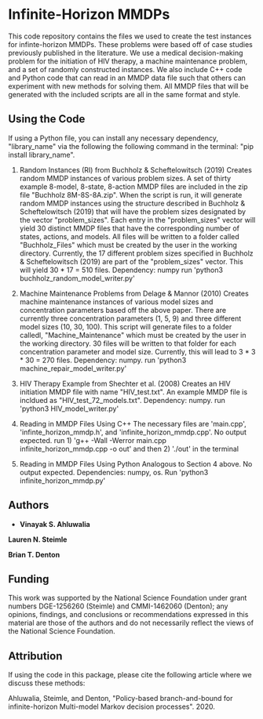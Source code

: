 # Infinite-Horizon MMDPs

This code repository contains the files we used to create the test instances for infinte-horizon MMDPs. These problems were based off of case studies previously published in the literature. We use a medical decision-making problem for the initiation of HIV therapy, a machine maintenance problem, and a set of randomly constructed instances. We also include C++ code and Python code that can read in an MMDP data file such that others can experiment with new methods for solving them. All MMDP files that will be generated with the included scripts are all in the same format and style.

## Using the Code
If using a Python file, you can install any necessary dependency, "library_name" via the following the following command in the terminal: "pip install library_name".

1) Random Instances (RI) from Buchholz & Scheftelowitsch (2019)
Creates random MMDP instances of various problem sizes. A set of thirty example 8-model, 8-state, 8-action MMDP files are included in the zip file "Buchholz 8M-8S-8A.zip". When the script is run, it will generate random MMDP instances using the structure described in Buchholz & Scheftelowitsch (2019) that will have the problem sizes designated by the vector "problem_sizes". Each entry in the "problem_sizes" vector will yield 30 distinct MMDP files that have the corresponding number of states, actions, and models. All files will be written to a folder called "Buchholz_Files" which must be created by the user in the working directory. Currently, the 17 different problem sizes specified in Buchholz & Scheftelowitsch (2019) are part of the "problem_sizes" vector. This will yield 30 * 17 = 510 files. 
Dependency: numpy
run 'python3 buchholz_random_model_writer.py'

2) Machine Maintenance Problems from Delage & Mannor (2010)
Creates machine maintenance instances of various model sizes and concentration parameters based off the above paper. There are currently three concentration parameters (1, 5, 9) and three different model sizes (10, 30, 100). This script will generate files to a folder calledl, "Machine_Maintenance" which must be created by the user in the working directory. 30 files will be written to that folder for each concentration parameter and model size. Currently, this will lead to 3 * 3 * 30 = 270 files. 
Dependency: numpy.
run 'python3 machine_repair_model_writer.py'

3) HIV Therapy Example from Shechter et al. (2008)
Creates an HIV initiation MMDP file with name "HIV_test.txt". An example MMDP file is incldued as "HIV_test_72_models.txt". 
Dependency: numpy.
run 'python3 HIV_model_writer.py'

4) Reading in MMDP Files Using C++
The necessary files are 'main.cpp', 'infinte_horizon_mmdp.h', and 'infinite_horizon_mmdp.cpp'. No output expected.
run 1) 'g++ -Wall -Werror main.cpp infinite_horizon_mmdp.cpp -o out' and then 2) './out' in the terminal

5) Reading in MMDP Files Using Python
Analogous to Section 4 above. No output expected. Dependencies: numpy, os.
Run 'python3 infinite_horizon_mmdp.py'


## Authors

* **Vinayak S. Ahluwalia** 

**Lauren N. Steimle**  

**Brian T. Denton** 

## Funding
This work was supported by the National Science Foundation under grant numbers DGE-1256260 (Steimle) and CMMI-1462060 (Denton); any opinions, findings, and conclusions or recommendations expressed in this material are those of the authors and do not necessarily reflect the views of the National Science Foundation. 

## Attribution

If using the code in this package, please cite the following article where we discuss these methods: 

Ahluwalia, Steimle, and Denton, "Policy-based branch-and-bound for infinite-horizon Multi-model Markov decision processes". 2020.



